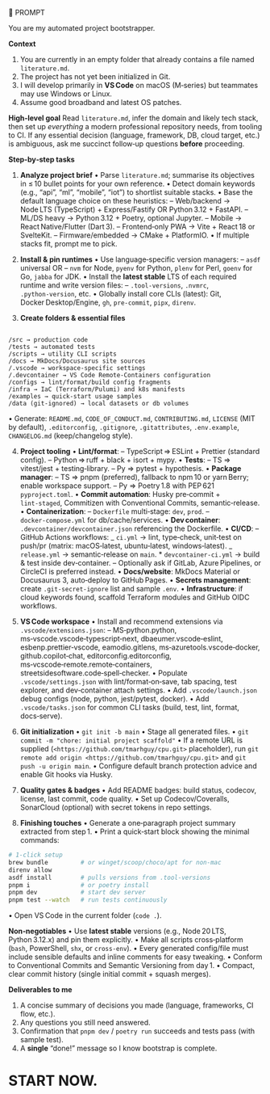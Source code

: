 💬 PROMPT

You are my automated project bootstrapper.

**Context**

1. You are currently in an empty folder that already contains a file named `literature.md`.
2. The project has not yet been initialized in Git.
3. I will develop primarily in **VS Code** on macOS (M‑series) but teammates may use Windows or Linux.
4. Assume good broadband and latest OS patches.

**High‑level goal**
Read `literature.md`, infer the domain and likely tech stack, then set up _everything_ a modern professional repository needs, from tooling to CI.
If any essential decision (language, framework, DB, cloud target, etc.) is ambiguous, ask me succinct follow‑up questions **before** proceeding.

**Step‑by‑step tasks**

1. **Analyze project brief**
   • Parse `literature.md`; summarise its objectives in ≤ 10 bullet points for your own reference.
   • Detect domain keywords (e.g., “api”, “ml”, “mobile”, “iot”) to shortlist suitable stacks.
   • Base the default language choice on these heuristics:
   – Web/backend → Node LTS (TypeScript) + Express/Fastify OR Python 3.12 + FastAPI.
   – ML/DS heavy → Python 3.12 + Poetry, optional Jupyter.
   – Mobile → React Native/Flutter (Dart 3).
   – Frontend‑only PWA → Vite + React 18 or SvelteKit.
   – Firmware/embedded → CMake + PlatformIO.
   • If multiple stacks fit, prompt me to pick.

2. **Install & pin runtimes**
   • Use language‑specific version managers:
   – `asdf` universal OR
   – `nvm` for Node, `pyenv` for Python, `plenv` for Perl, `goenv` for Go, `jabba` for JDK.
   • Install the **latest stable** LTS of each required runtime and write version files:
   – `.tool‑versions`, `.nvmrc`, `.python‑version`, etc.
   • Globally install core CLIs (latest): Git, Docker Desktop/Engine, `gh`, `pre‑commit`, `pipx`, `direnv`.

3. **Create folders & essential files**

```

/src → production code
/tests → automated tests
/scripts → utility CLI scripts
/docs → MkDocs/Docusaurus site sources
/.vscode → workspace‑specific settings
/.devcontainer → VS Code Remote‑Containers configuration
/configs → lint/format/build config fragments
/infra → IaC (Terraform/Pulumi) and k8s manifests
/examples → quick‑start usage samples
/data (git‑ignored) → local datasets or db volumes

```

• Generate: `README.md`, `CODE_OF_CONDUCT.md`, `CONTRIBUTING.md`, `LICENSE` (MIT by default), `.editorconfig`, `.gitignore`, `.gitattributes`, `.env.example`, `CHANGELOG.md` (keep/changelog style).

4. **Project tooling**
   • **Lint/format**:
   – TypeScript ⇒ ESLint + Prettier (standard config).
   – Python ⇒ ruff + black + isort + mypy.
   • **Tests**:
   – TS ⇒ vitest/jest + testing‑library.
   – Py ⇒ pytest + hypothesis.
   • **Package manager**:
   – TS ⇒ pnpm (preferred), fallback to npm 10 or yarn Berry; enable workspace support.
   – Py ⇒ Poetry 1.8 with PEP 621 `pyproject.toml`.
   • **Commit automation**: Husky pre‑commit + `lint‑staged`, Commitizen with Conventional Commits, semantic‑release.
   • **Containerization**:
   – `Dockerfile` multi‑stage: `dev`, `prod`.
   – `docker‑compose.yml` for db/cache/services.
   • **Dev container**: `.devcontainer/devcontainer.json` referencing the Dockerfile.
   • **CI/CD**:
   – GitHub Actions workflows:
   _ `ci.yml` → lint, type‑check, unit‑test on push/pr (matrix: macOS‑latest, ubuntu‑latest, windows‑latest).
   _ `release.yml` → semantic‑release on `main`. \* `devcontainer‑ci.yml` → build & test inside dev‑container.
   – Optionally ask if GitLab, Azure Pipelines, or CircleCI is preferred instead.
   • **Docs/website**: MkDocs Material or Docusaurus 3, auto‑deploy to GitHub Pages.
   • **Secrets management**: create `.git‑secret‑ignore` list and sample `.env`.
   • **Infrastructure**: if cloud keywords found, scaffold Terraform modules and GitHub OIDC workflows.

5. **VS Code workspace**
   • Install and recommend extensions via `.vscode/extensions.json`:
   – MS‑python.python, ms‑vscode.vscode‑typescript‑next, dbaeumer.vscode‑eslint, esbenp.prettier‑vscode, eamodio.gitlens, ms‑azuretools.vscode‑docker, github.copilot‑chat, editorconfig.editorconfig, ms‑vcscode‑remote.remote‑containers, streetsidesoftware.code‑spell‑checker.
   • Populate `.vscode/settings.json` with lint/format‑on‑save, tab spacing, test explorer, and dev‑container attach settings.
   • Add `.vscode/launch.json` debug configs (node, python, jest/pytest, docker).
   • Add `.vscode/tasks.json` for common CLI tasks (build, test, lint, format, docs‑serve).

6. **Git initialization**
   • `git init -b main`
   • Stage all generated files.
   • `git commit -m "chore: initial project scaffold"`
   • If a remote URL is supplied (`<https://github.com/tmarhguy/cpu.git>` placeholder), run `git remote add origin <https://github.com/tmarhguy/cpu.git>` and `git push -u origin main`.
   • Configure default branch protection advice and enable Git hooks via Husky.

7. **Quality gates & badges**
   • Add README badges: build status, codecov, license, last commit, code quality.
   • Set up Codecov/Coveralls, SonarCloud (optional) with secret tokens in repo settings.

8. **Finishing touches**
   • Generate a one‑paragraph project summary extracted from step 1.
   • Print a quick‑start block showing the minimal commands:

```bash
# 1‑click setup
brew bundle         # or winget/scoop/choco/apt for non‑mac
direnv allow
asdf install        # pulls versions from .tool-versions
pnpm i              # or poetry install
pnpm dev            # start dev server
pnpm test --watch   # run tests continuously
```

• Open VS Code in the current folder (`code .`).

**Non‑negotiables**
• Use **latest stable** versions (e.g., Node 20 LTS, Python 3.12.x) and pin them explicitly.
• Make all scripts cross‑platform (`bash`, PowerShell, `shx`, or `cross‑env`).
• Every generated config/file must include sensible defaults and inline comments for easy tweaking.
• Conform to Conventional Commits and Semantic Versioning from day 1.
• Compact, clear commit history (single initial commit + squash merges).

**Deliverables to me**

1. A concise summary of decisions you made (language, frameworks, CI flow, etc.).
2. Any questions you still need answered.
3. Confirmation that `pnpm dev` / `poetry run` succeeds and tests pass (with sample test).
4. A **single** “done!” message so I know bootstrap is complete.

# START NOW.

```

```
